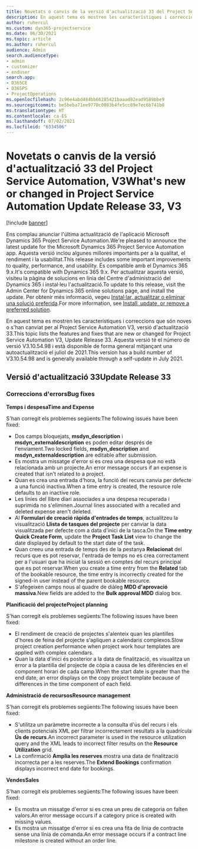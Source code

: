 ```yaml
---
title: Novetats o canvis de la versió d'actualització 33 del Project Service Automation, V3
description: En aquest tema es mostren les característiques i correccions disponibles al Project Service Automation V3, versió d'actualització 33.
author: ruhercul
ms.custom: dyn365-projectservice
ms.date: 06/30/2021
ms.topic: article
ms.author: ruhercul
audience: Admin
search.audienceType:
- admin
- customizer
- enduser
search.app:
- D365CE
- D365PS
- ProjectOperations
ms.openlocfilehash: 2c96e4abd484bb66285421baaad82ead9589bbe9
ms.sourcegitcommit: be5beba71ee9770c0083b4fe5cc89e7ec6b741b8
ms.translationtype: HT
ms.contentlocale: ca-ES
ms.lasthandoff: 07/02/2021
ms.locfileid: "6334506"
---
```

# <a name="whats-new-or-changed-in-project-service-automation-update-release-33-v3"></a><span data-ttu-id="8cf39-103">Novetats o canvis de la versió d'actualització 33 del Project Service Automation, V3</span><span class="sxs-lookup"><span data-stu-id="8cf39-103">What's new or changed in Project Service Automation Update Release 33, V3</span></span>

[!include [banner](../includes/psa-now-project-operations.md)]

<span data-ttu-id="8cf39-104">Ens complau anunciar l'última actualització de l'aplicació Microsoft Dynamics 365 Project Service Automation.</span><span class="sxs-lookup"><span data-stu-id="8cf39-104">We're pleased to announce the latest update for the Microsoft Dynamics 365 Project Service Automation app.</span></span> <span data-ttu-id="8cf39-105">Aquesta versió inclou algunes millores importants per a la qualitat, el rendiment i la usabilitat.</span><span class="sxs-lookup"><span data-stu-id="8cf39-105">This release includes some important improvements to quality, performance, and usability.</span></span> <span data-ttu-id="8cf39-106">És compatible amb el Dynamics 365 9.x.</span><span class="sxs-lookup"><span data-stu-id="8cf39-106">It's compatible with Dynamics 365 9.x.</span></span> <span data-ttu-id="8cf39-107">Per actualitzar aquesta versió, visiteu la pàgina de solucions en línia del Centre d'administració del Dynamics 365 i instal·leu l'actualització.</span><span class="sxs-lookup"><span data-stu-id="8cf39-107">To update to this release, visit the Admin Center for Dynamics 365 online solutions page, and install the update.</span></span> <span data-ttu-id="8cf39-108">Per obtenir més informació, vegeu [Instal·lar, actualitzar o eliminar una solució preferida](/power-platform/admin/install-remove-preferred-solution).</span><span class="sxs-lookup"><span data-stu-id="8cf39-108">For more information, see [Install, update, or remove a preferred solution](/power-platform/admin/install-remove-preferred-solution).</span></span>

<span data-ttu-id="8cf39-109">En aquest tema es mostren les característiques i correccions que són noves o s'han canviat per al Project Service Automation V3, versió d'actualització 33.</span><span class="sxs-lookup"><span data-stu-id="8cf39-109">This topic lists the features and fixes that are new or changed for Project Service Automation V3, Update Release 33.</span></span> <span data-ttu-id="8cf39-110">Aquesta versió té el número de versió V3.10.54.98 i està disponible de forma general mitjançant una autoactualització el juliol de 2021.</span><span class="sxs-lookup"><span data-stu-id="8cf39-110">This version has a build number of V3.10.54.98 and is generally available through a self-update in July 2021.</span></span>

## <a name="update-release-33"></a><span data-ttu-id="8cf39-111">Versió d'actualització 33</span><span class="sxs-lookup"><span data-stu-id="8cf39-111">Update Release 33</span></span>

### <a name="bug-fixes"></a><span data-ttu-id="8cf39-112">Correccions d'errors</span><span class="sxs-lookup"><span data-stu-id="8cf39-112">Bug fixes</span></span>

<span data-ttu-id="8cf39-113">**Temps i despesa**</span><span class="sxs-lookup"><span data-stu-id="8cf39-113">**Time and Expense**</span></span>

<span data-ttu-id="8cf39-114">S'han corregit els problemes següents:</span><span class="sxs-lookup"><span data-stu-id="8cf39-114">The following issues have been fixed:</span></span>

- <span data-ttu-id="8cf39-115">Dos camps bloquejats, **msdyn_description** i **msdyn_externaldescription** es poden editar després de l'enviament.</span><span class="sxs-lookup"><span data-stu-id="8cf39-115">Two locked fields, **msdyn_description** and **msdyn_externaldescription** are editable after submission.</span></span>
- <span data-ttu-id="8cf39-116">Es mostra un missatge d'error si es crea una despesa que no està relacionada amb un projecte.</span><span class="sxs-lookup"><span data-stu-id="8cf39-116">An error message occurs if an expense is created that isn't related to a project.</span></span>
- <span data-ttu-id="8cf39-117">Quan es crea una entrada d'hora, la funció del recurs canvia per defecte a una funció inactiva.</span><span class="sxs-lookup"><span data-stu-id="8cf39-117">When a time entry is created, the resource role defaults to an inactive role.</span></span>
- <span data-ttu-id="8cf39-118">Les línies del llibre diari associades a una despesa recuperada i suprimida no s'eliminen.</span><span class="sxs-lookup"><span data-stu-id="8cf39-118">Journal lines associated with a recalled and deleted expense aren't deleted.</span></span>
- <span data-ttu-id="8cf39-119">Al **Formulari de creació ràpida d'entrades de temps**, actualitzeu la visualització **Llista de tasques del projecte** per canviar la data visualitzada per defecte com a data d'inici de la tasca.</span><span class="sxs-lookup"><span data-stu-id="8cf39-119">On the **Time entry Quick Create Form**, update the **Project Task List** view to change the date displayed by default to the start date of the task.</span></span>
- <span data-ttu-id="8cf39-120">Quan creeu una entrada de temps des de la pestanya **Relacionat** del recurs que es pot reservar, l'entrada de temps no es crea correctament per a l'usuari que ha iniciat la sessió en comptes del recurs principal que es pot reservar.</span><span class="sxs-lookup"><span data-stu-id="8cf39-120">When you create a time entry from the **Related** tab of the bookable resource, the time entry is incorrectly created for the signed-in user instead of the parent bookable resource.</span></span>
- <span data-ttu-id="8cf39-121">S'afegeixen camps nous al quadre de diàleg **MDD d'aprovació massiva**.</span><span class="sxs-lookup"><span data-stu-id="8cf39-121">New fields are added to the **Bulk approval MDD** dialog box.</span></span>

<span data-ttu-id="8cf39-122">**Planificació del projecte**</span><span class="sxs-lookup"><span data-stu-id="8cf39-122">**Project planning**</span></span>

<span data-ttu-id="8cf39-123">S'han corregit els problemes següents:</span><span class="sxs-lookup"><span data-stu-id="8cf39-123">The following issues have been fixed:</span></span>
- <span data-ttu-id="8cf39-124">El rendiment de creació de projectes s'alenteix quan les plantilles d'hores de feina del projecte s'apliquen a calendaris complexos.</span><span class="sxs-lookup"><span data-stu-id="8cf39-124">Slow project creation performance when project work hour templates are applied with complex calendars.</span></span>
- <span data-ttu-id="8cf39-125">Quan la data d'inici és posterior a la data de finalització, es visualitza un error a la plantilla del projecte de còpia a causa de les diferències en el component horari de cada camp.</span><span class="sxs-lookup"><span data-stu-id="8cf39-125">When the start date is greater than the end date, an error displays on the copy project template because of differences in the time component of each field.</span></span>

<span data-ttu-id="8cf39-126">**Administració de recursos**</span><span class="sxs-lookup"><span data-stu-id="8cf39-126">**Resource management**</span></span>

<span data-ttu-id="8cf39-127">S'han corregit els problemes següents:</span><span class="sxs-lookup"><span data-stu-id="8cf39-127">The following issues have been fixed:</span></span>
- <span data-ttu-id="8cf39-128">S'utilitza un paràmetre incorrecte a la consulta d'ús del recurs i els clients potencials XML per filtrar incorrectament resultats a la quadrícula **Ús de recurs**.</span><span class="sxs-lookup"><span data-stu-id="8cf39-128">An incorrect parameter is used in the resource utilization query and the XML leads to incorrect filter results on the **Resource Utilization** grid.</span></span>
- <span data-ttu-id="8cf39-129">La confirmació **Amplia les reserves** mostra una data de finalització incorrecta per a les reserves.</span><span class="sxs-lookup"><span data-stu-id="8cf39-129">The **Extend Bookings** confirmation displays incorrect end date for bookings.</span></span>

<span data-ttu-id="8cf39-130">**Vendes**</span><span class="sxs-lookup"><span data-stu-id="8cf39-130">**Sales**</span></span>

<span data-ttu-id="8cf39-131">S'han corregit els problemes següents:</span><span class="sxs-lookup"><span data-stu-id="8cf39-131">The following issues have been fixed:</span></span>
- <span data-ttu-id="8cf39-132">Es mostra un missatge d'error si es crea un preu de categoria on falten valors.</span><span class="sxs-lookup"><span data-stu-id="8cf39-132">An error message occurs if a category price is created with missing values.</span></span>
- <span data-ttu-id="8cf39-133">Es mostra un missatge d'error si es crea una fita de línia de contracte sense una línia de comanda.</span><span class="sxs-lookup"><span data-stu-id="8cf39-133">An error message occurs if a contract line milestone is created without an order line.</span></span>
